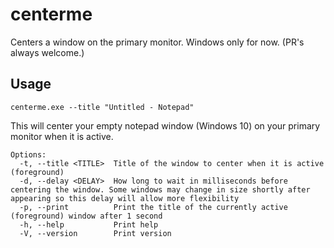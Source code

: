 # centerme

Centers a window on the primary monitor. Windows only for now. (PR's always welcome.)

## Usage
`centerme.exe --title "Untitled - Notepad"`

This will center your empty notepad window (Windows 10) on your primary monitor when it is active.

```
Options:
  -t, --title <TITLE>  Title of the window to center when it is active (foreground)
  -d, --delay <DELAY>  How long to wait in milliseconds before centering the window. Some windows may change in size shortly after appearing so this delay will allow more flexibility
  -p, --print          Print the title of the currently active (foreground) window after 1 second
  -h, --help           Print help
  -V, --version        Print version

```